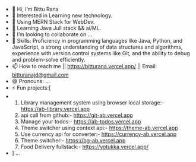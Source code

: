 - 👋 Hi, I’m Bittu Rana
- 💞️ Interested in Learning new technology.
- 🌱 Using MERN Stack for WebDev.
- 💞️ Learning Java Jull stack && ai/ML. 
- 👀 I’m looking to collaborate on ...
- 💞️ Skills: Proficiency in programming languages like Java, Python, and JavaScript, a strong understanding of data structures and algorithms, experience with version control systems like Git, and the ability to debug and problem-solve efficiently.
- 📫 How to reach me || https://bitturana.vercel.app/ || Email: bitturanajd@gmail.com
- 😄 Pronouns: ...
- ⚡ Fun projects:[
-  1. Library management system using browser local storage:- https://ab-library.vercel.app
   2. api call from github:- https://git-ab.vercel.app
   3. Manage your todos:- https://ab-todos.vercel.app
   4. Theme switcher using context api:- https://theme-ab.vercel.app
   5. Use currency api for converter:- https://currency-ab.vercel.app
   6. Theme switcher:- https://bg-ab.vercel.app 
   7. Food Delivery fullstack:- https://yotukka.vercel.app/ 
-  ] ...

<!---
bitturana-ab/bitturana-ab is a ✨ special ✨ repository because its `README.md` (this file) appears on your GitHub profile.
You can click the Preview link to take a look at your changes.
--->
